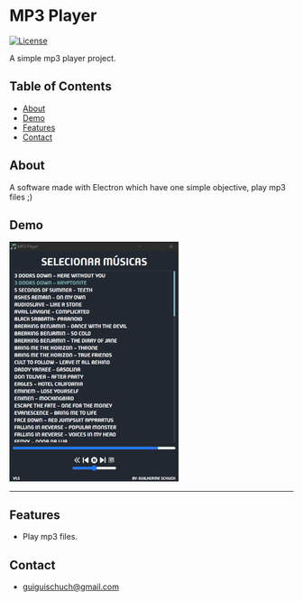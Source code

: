 # MP3 Player

[![License](https://img.shields.io/badge/license-MIT-blue.svg)]() 

A simple mp3 player project.


## Table of Contents 

- [About](#about)
- [Demo](#demo)
- [Features](#features)
- [Contact](#features)


## About

A software made with Electron which have one simple objective, play mp3 files ;)


## Demo

<img src="/src/assets/demo.png" width="300" />

<hr>


## Features

- Play mp3 files.


## Contact

- guiguischuch@gmail.com

